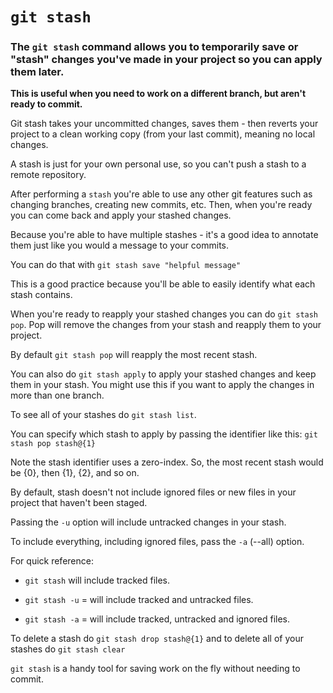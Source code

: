 # `git stash`

### The `git stash` command allows you to temporarily save or "stash" changes you've made in your project so you can apply them later.

**This is useful when you need to work on a different branch, but aren't ready to commit.**

Git stash takes your uncommitted changes, saves them - then reverts your project to a clean working copy (from your last commit), meaning no local changes.

A stash is just for your own personal use, so you can't push a stash to a remote repository.

After performing a `stash` you're able to use any other git features such as changing branches, creating new commits, etc. Then, when you're ready you can come back and apply your stashed changes.

Because you're able to have multiple stashes - it's a good idea to annotate them just like you would a message to your commits.

You can do that with `git stash save "helpful message"`

This is a good practice because you'll be able to easily identify what each stash contains.

When you're ready to reapply your stashed changes you can do `git stash pop`. Pop will remove the changes from your stash and reapply them to your project.

By default `git stash pop` will reapply the most recent stash.

You can also do `git stash apply` to apply your stashed changes and keep them in your stash. You might use this if you want to apply the changes in more than one branch.

To see all of your stashes do `git stash list`.

You can specify which stash to apply by passing the identifier like this: `git stash pop stash@{1}`

Note the stash identifier uses a zero-index. So, the most recent stash would be {0}, then {1}, {2}, and so on.

By default, stash doesn't not include ignored files or new files in your project that haven't been staged.

Passing the `-u` option will include untracked changes in your stash.

To include everything, including ignored files, pass the `-a` (--all) option.

For quick reference:

* `git stash` will include tracked files.

* `git stash -u` = will include tracked and untracked files.

* `git stash -a` = will include tracked, untracked and ignored files.

To delete a stash do `git stash drop stash@{1}` and to delete all of your stashes do `git stash clear`

`git stash` is a handy tool for saving work on the fly without needing to commit.